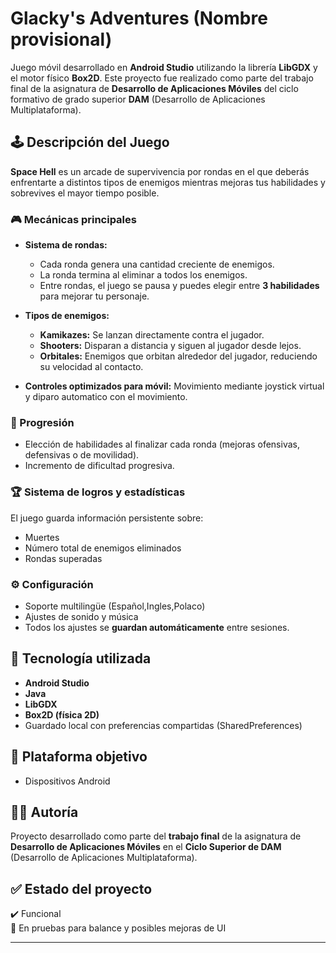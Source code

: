 # Glacky's Adventures (Nombre provisional)

Juego móvil desarrollado en **Android Studio** utilizando la librería **LibGDX** y el motor físico **Box2D**. Este proyecto fue realizado como parte del trabajo final de la asignatura de **Desarrollo de Aplicaciones Móviles** del ciclo formativo de grado superior **DAM** (Desarrollo de Aplicaciones Multiplataforma).

## 🕹️ Descripción del Juego

**Space Hell** es un arcade de supervivencia por rondas en el que deberás enfrentarte a distintos tipos de enemigos mientras mejoras tus habilidades y sobrevives el mayor tiempo posible.

### 🎮 Mecánicas principales

- **Sistema de rondas:** 
  - Cada ronda genera una cantidad creciente de enemigos.
  - La ronda termina al eliminar a todos los enemigos.
  - Entre rondas, el juego se pausa y puedes elegir entre **3 habilidades** para mejorar tu personaje.

- **Tipos de enemigos:**
  - **Kamikazes:** Se lanzan directamente contra el jugador.
  - **Shooters:** Disparan a distancia y siguen al jugador desde lejos.
  - **Orbitales:** Enemigos que orbitan alrededor del jugador, reduciendo su velocidad al contacto.

- **Controles optimizados para móvil:** Movimiento mediante joystick virtual y diparo automatico con el movimiento.

### 🧠 Progresión

- Elección de habilidades al finalizar cada ronda (mejoras ofensivas, defensivas o de movilidad).
- Incremento de dificultad progresiva.

### 🏆 Sistema de logros y estadísticas

El juego guarda información persistente sobre:

- Muertes
- Número total de enemigos eliminados
- Rondas superadas

### ⚙️ Configuración

- Soporte multilingüe (Español,Ingles,Polaco)
- Ajustes de sonido y música
- Todos los ajustes se **guardan automáticamente** entre sesiones.

## 💾 Tecnología utilizada

- **Android Studio**
- **Java**
- **LibGDX**
- **Box2D (física 2D)**
- Guardado local con preferencias compartidas (SharedPreferences)

## 📱 Plataforma objetivo

- Dispositivos Android

## 🧑‍🎓 Autoría

Proyecto desarrollado como parte del **trabajo final** de la asignatura de **Desarrollo de Aplicaciones Móviles** en el **Ciclo Superior de DAM** (Desarrollo de Aplicaciones Multiplataforma).

## ✅ Estado del proyecto

✔️ Funcional  
🧪 En pruebas para balance y posibles mejoras de UI

---

